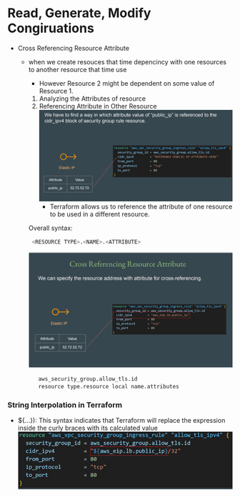 # Read, Generate, Modify Congiruations

- Cross Referencing Resource Attribute
  - when we create resouces that time depencincy with one resources to another resource that time use 
     - However Resource 2 might be dependent on some value of Resource 1.
     1. Analyzing the Attributes of resource
     2. Referencing Attribute in Other Resource
       ![alt text](image.png)
        - Terraform allows us to reference the attribute of one resource to be used in a different resource.
     
      Overall syntax:
     ```bash 
      <RESOURCE TYPE>.<NAME>.<ATTRIBUTE>
      ```
       ![alt text](image-1.png)

       ```bash
          aws_security_group.allow_tls.id
          resource type.resource local name.attributes 
       ```


 ### String Interpolation in Terraform

   - ${...}): This syntax indicates that Terraform will replace the expression inside the 
curly braces with its calculated value
     ![alt text](image-2.png)
      